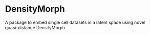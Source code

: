 # DensityMorph
A package to embed single cell datasets in a latent space using novel quasi-distance DensityMorph
